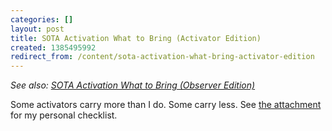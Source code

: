 ```yaml
---
categories: []
layout: post
title: SOTA Activation What to Bring (Activator Edition)
created: 1385495992
redirect_from: /content/sota-activation-what-bring-activator-edition
---
```

*See also: [SOTA Activation What to Bring (Observer Edition)](http://k4kpk.com/content/sota-activation-what-bring-observer-edition)*

Some activators carry more than I do.  Some carry less.  See [the attachment](http://k4kpk.com/sites/k4kpk.com/files/SOTA%20Packing%20List.pdf) for my personal checklist.


